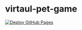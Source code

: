 # virtaul-pet-game
[![Deploy GitHub Pages](https://github.com/nkrivous/virtaul-pet-game/actions/workflows/jekyll-gh-pages.yml/badge.svg?branch=main)](https://github.com/nkrivous/virtaul-pet-game/actions/workflows/jekyll-gh-pages.yml)
